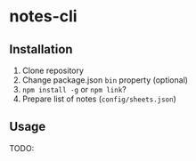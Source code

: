# notes-cli

## Installation

1. Clone repository
1. Change package.json `bin` property (optional)
1. `npm install -g` or `npm link`?
1. Prepare list of notes (`config/sheets.json`)

## Usage

TODO: